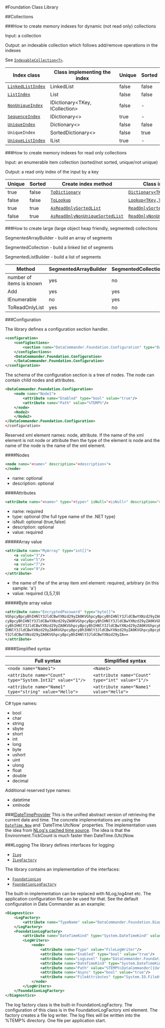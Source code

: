 #Foundation Class Library

##Collections

###How to create memory indexes for dynamic (not read only) collections

Input: a collection

Output: an indexable collection which follows add/remove operations in the indexes

See [```IndexableCollection<T>```](Collections/IndexableCollection/IndexableCollection-1.cs).

|Index class|Class implementing the index|Unique|Sorted|
|-----------|----------------------------|------|------|
|[```LinkedListIndex```](Collections/IndexableCollection/LinkedListIndex.cs)|LinkedList<T>|false|false|
|[```ListIndex```](Collections/IndexableCollection/LinkedListIndex.cs)|List<T>|false|false|
|[```NonUniqueIndex```](Collections/IndexableCollection/NonUniqueIndex.cs)|IDictionary<TKey, ICollection<T>>|false|-|
|[```SequenceIndex```](Collections/IndexableCollection/SequenceIndex.cs)|IDictionary<>|true|-|
|[```UniqueIndex```](Collections/IndexableCollection/UniqueIndex.cs)|Dictionary<>|false|false|
|```UniqueIndex```|SortedDictionary<>|false|true|
|[```UniqueListIndex```](Collections/IndexableCollection/UniqueListIndex.cs)|IList<T>|true|-|

###How to create memory indexes for read only collections

Input: an enumerable item collection (sorted/not sorted, unique/not unique)

Output: a read only index of the input by a key

|Unique|Sorted|Create index method|Class implementing the index|
|------|------|-------------------|----------------------------|
|true|false|[`ToDictionary`](https://msdn.microsoft.com/en-us/library/system.linq.enumerable.todictionary(v=vs.110).aspx) |[`Dictionary<TKey,TValue>`](https://msdn.microsoft.com/en-us/library/xfhwa508(v=vs.110).aspx)
|false|false|[`ToLookup`](https://msdn.microsoft.com/en-us/library/system.linq.enumerable.tolookup(v=vs.110).aspx)|[`Lookup<TKey,TElement>`](https://msdn.microsoft.com/en-us/library/bb460184(v=vs.110).aspx)|
|true|true|[`AsReadOnlySortedList`](Linq/IEnumerableExtensions.cs)|[`ReadOnlySortedList<TKey,TValue>`](Collections/ReadOnlySortedList.cs)|
|false|true|[`AsReadOnlyNonUniqueSortedList`](Linq/IEnumerableExtensions.cs)|[`ReadOnlyNonUniqueSortedList<TKey,TValue>`](Collections/ReadOnlyNonUniqueSortedList.cs)

###How to create large (large object heap friendly, segmented) collections

SegmentedArrayBuilder - build an array of segments

SegmentedCollection - build a linked list of segments

SegmentedListBuilder - build a list of segments

|Method|SegmentedArrayBuilder|SegmentedCollection|SegmentedListBuilder|
|------|---------------------|-------------------|--------------------|
|number of items is known|yes|no|no|
|Add|yes|yes|yes|
|IEnumerable|no|yes|no|
|ToReadOnlyList|yes|no|yes|

###Configuration

The library defines a configuration section handler.
```xml
<configuration>
	<configSections>
		<section name="DataCommander.Foundation.Configuration" type="DataCommander.Foundation.Configuration.SectionHandler, DataCommander.Foundation"/>
	</configSections>
	<DataCommander.Foundation.Configuration>
	</DataCommander.Foundation.Configuration>
</configuration>
```

The schema of the configuration section is a tree of nodes. The node can contain child nodes and attributes.

```xml
<DataCommander.Foundation.Configuration>
	<node name="Node1">
		<attribute name="Enabled" type="bool" value="true"/>
		<attribute name="Path" value="%TEMP%"/>
	</node>
	<Node2>
	</Node2>
</DataCommander.Foundation.Configuration>
</configuration>
```

Reserved xml element names: node, attribute.
If the name of the xml element is not node or attribute then the type of the element is node and the name of the node is the name of the xml element.

####Nodes

```xml
<node name="<name>" description="<description>">
</node>
```

- name: optional
- description: optional

####Attributes

```xml
<attribute name="<name>" type="<type>" isNull="<isNull>" description="<description>" value="<value>"/>
```

- name: required
- type: optional (the full type name of the .NET type)
- isNull: optional (true,false)
- description: optional
- value: required

#####Array value

```xml
<attribute name="MyArray" type="int[]">
	<a value="3"/>
	<a value="5"/>
	<a value="7"/>
	<a value="9"/>
</attribute>
```

- the name of the of the array item xml element: required, arbitrary (in this sample: 'a')
- value: required (3,5,7,9)

#####Byte array value

```xml
<attribute name="EncryptedPassword" type="byte[]">
VGhpcyBpcyBhIHNlY3JldCBwYXNzd29yZA0KVGhpcyBpcyBhIHNlY3JldCBwYXNzd29yZA0KVGhp
cyBpcyBhIHNlY3JldCBwYXNzd29yZA0KVGhpcyBpcyBhIHNlY3JldCBwYXNzd29yZA0KVGhpcyBp
cyBhIHNlY3JldCBwYXNzd29yZA0KVGhpcyBpcyBhIHNlY3JldCBwYXNzd29yZA0KVGhpcyBpcyBh
IHNlY3JldCBwYXNzd29yZA0KVGhpcyBpcyBhIHNlY3JldCBwYXNzd29yZA0KVGhpcyBpcyBhIHNl
Y3JldCBwYXNzd29yZA0KVGhpcyBpcyBhIHNlY3JldCBwYXNzd29yZA==
</attribute>
```

####Simplified syntax

|Full syntax|Simplified syntax|
|-----------|-----------------|
|```<node name="Name1">```|```<Name1>```|
|```<attribute name="Count" type="System.Int32" value="1"/>```|```<attribute name="Count" type="int" value="1"/>``` |
|```<attribute name="Name1" type="string" value="Hello">```|```<attribute name="Name1" value="Hello">```|

C# type names:
  - bool
  - char
  - string
  - sbyte
  - short
  - int
  - long
  - byte
  - ushort
  - uint
  - ulong
  - float
  - double
  - decimal

Additional reserved type names:
   - datetime
   - xmlnode

###[IDateTimeProvider](IDateTimeProvider.cs)
This is the unified abstract version of retrieving the current date and time.
The concrete implementations are using the [`DateTime.Now`](https://msdn.microsoft.com/en-us/library/system.datetime.now(v=vs.110).aspx) and `DateTime.UtcNow` properties.
The implementation uses the idea from [NLog's cached time source](https://github.com/NLog/NLog/blob/master/src/NLog/Time/CachedTimeSource.cs). The idea is that the Environment.TickCount is much faster then DateTime.(Utc)Now.

###Logging
The library defines interfaces for logging:
  - [`ILog`](Diagnostics/Log/ILog.cs)
  - [`ILogFactory`](Diagnostics/Log/ILogFactory.cs)

The library contains an implementation of the interfaces:
  - [`FoundationLog`](Diagnostics/Log/FoundationLog.cs)
  - [`FoundationLogFactory`](Diagnostics/Log/FoundationLogFactory.cs)

The built-in implementation can be replaced with NLog,log4net etc. The application configuration file can be used for that.
See the default configuration in Data Commander as an example:
```xml
<Diagnostics>
	<LogFactory>
		<attribute name="TypeName" value="DataCommander.Foundation.Diagnostics.FoundationLogFactory"/>
	</LogFactory>
	<FoundationLogFactory>
		<attribute name="DateTimeKind" type="System.DateTimeKind" value="Local"/>
		<LogWriters>
			<node>
				<attribute name="Type" value="FileLogWriter"/>
				<attribute name="Enabled" type="bool" value="true"/>
				<attribute name="LogLevel" type="DataCommander.Foundation.Diagnostics.LogLevel" value="Debug"/>
				<attribute name="DateTimeKind" type="System.DateTimeKind" value="Local"/>
				<attribute name="Path" value="%TEMP%\DataCommander[{date}]({time}) {guid}.log"/>
				<attribute name="Async" type="bool" value="true"/>
				<attribute name="FileAttributes" type="System.IO.FileAttributes" value="ReadOnly,Hidden"/>
			</node>
		</LogWriters>
	</FoundationLogFactory>
</Diagnostics>
```
The log factory class is the built-in FoundationLogFactory. The configuration of this class is in the FoundationLogFactory xml element. The factory creates a file log writer. The log files will be written into the %TEMP% directory. One file per application start.

 
